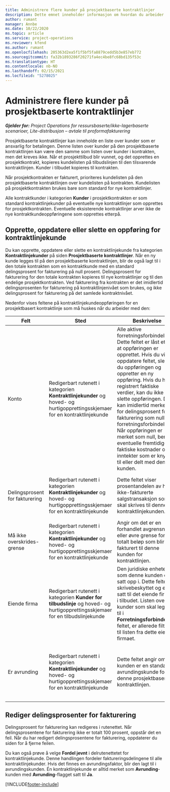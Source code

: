 ```yaml
---
title: Administrere flere kunder på prosjektbaserte kontraktlinjer
description: Dette emnet inneholder informasjon om hvordan du arbeider med kontraktlinjer og kontrakter som inneholder flere kunder.
author: rumant
manager: Annbe
ms.date: 10/22/2020
ms.topic: article
ms.service: project-operations
ms.reviewer: kfend
ms.author: rumant
ms.openlocfilehash: 205363d2ea5f1f5bf5fa8879cedd5b3e857eb772
ms.sourcegitcommit: fa32b1893286f20271fa4ec4be8fc68bd135f53c
ms.translationtype: HT
ms.contentlocale: nb-NO
ms.lasthandoff: 02/15/2021
ms.locfileid: "5278025"
---
```

# <a name="manage-multiple-customers-on-project-based-contract-lines"></a>Administrere flere kunder på prosjektbaserte kontraktlinjer

_**Gjelder for:** Project Operations for ressursbaserte/ikke-lagerbaserte scenarioer, Lite-distribusjon – avtale til proformafakturering_

Prosjektbaserte kontraktlinjer kan inneholde en liste over kunder som er ansvarlig for betalingen. Denne listen over kunder på den prosjektbaserte kontraktlinjen kan være den samme som listen over kunder i kontrakten, men det kreves ikke. Når et prosjekttilbud blir vunnet, og det opprettes en prosjektkontrakt, kopieres kundelisten på tilbudslinjen til den tilsvarende kontraktlinjen. Kunder i tilbudet kopieres til kontrakten.

Når prosjektkontrakten er fakturert, prioriteres kundelisten på den prosjektbaserte kontraktlinjen over kundelisten på kontrakten. Kundelisten på prosjektkontrakten brukes bare som standard for nye kontraktlinjer.

Alle kontraktkunder i kategorien **Kunder** i prosjektkontrakten er som standard kontraktlinjekunder på eventuelle nye kontraktlinjer som opprettes for prosjektkontrakten. Eventuelle eksisterende kontraktlinjer arver ikke de nye kontraktkundeoppføringene som opprettes etterpå.

## <a name="create-update-or-delete-a-contract-line-customer-record"></a>Opprette, oppdatere eller slette en oppføring for kontraktlinjekunde

Du kan opprette, oppdatere eller slette en kontraktlinjekunde fra kategorien **Kontraktlinjekunder** på siden **Prosjektbaserte kontraktlinjer**. Når en ny kunde legges til på den prosjektbaserte kontraktlinjen, blir de også lagt til i den totale kontrakten som en kontraktkunde med en standard delingsprosent for fakturering på null prosent. Delingsprosent for fakturering for den totale kontrakten kopieres til nye kontraktlinjer og til den endelige prosjektkontrakten. Ved fakturering fra kontrakten er det imidlertid delingsprosenten for fakturering på kontraktlinjenivået som brukes, og ikke delingsprosent for fakturering på det samlede kontraktnivået. 

Nedenfor vises feltene på kontraktlinjekundeoppføringen for en prosjektbasert kontraktlinje som må huskes når du arbeider med den:

| Felt | Sted | Beskrivelse | Nedstrøms påvirkning |
| --- | --- | --- | --- |
| Konto | Redigerbart rutenett i kategorien **Kontraktlinjekunder** og hoved- og hurtigopprettingsskjemaer for en kontraktlinjekunde | Alle aktive forretningsforbindelser. Dette feltet er låst etter at oppføringen er opprettet. Hvis du vil oppdatere feltet, sletter du oppføringen og oppretter en ny oppføring. Hvis du har registrert faktiske verdier, kan du ikke slette oppføringen. Du kan imidlertid merke av for delingsprosent for fakturering som null for forretningsforbindelsen. Når oppføringen er merket som null, berøres eventuelle fremtidige faktiske kostnader og inntekter som er knyttet til eller delt med denne kunden. | Når du velger en forretningsforbindelse fra hovedlisten over forretningsforbindelser som skal legges til og lagres, blir kontraktlinjekunden også lagt til som en kontraktkunde. Kontraktlinjekunder brukes ved generering av fakturaer. |
| Delingsprosent for fakturering | Redigerbart rutenett i kategorien **Kontraktlinjekunder** og hoved- og hurtigopprettingsskjemaer for en kontraktlinjekunde | Dette feltet viser prosentandelen av hver ikke-fakturerte salgstransaksjon som skal skrives til denne kontraktlinjekunden. | Kontraktlinjekunder og delingsprosent for fakturering brukes når faktiske verdier opprettes etter godkjenning, og når fakturaen er generert. |
| Må ikke overskrides-grense | Redigerbart rutenett i kategorien **Kontraktlinjekunder** og hoved- og hurtigopprettingsskjemaer for en kontraktlinjekunde | Angir om det er en forhandlet avgrensning eller øvre grense for totalt beløp som blir fakturert til denne kunden for kontraktlinjen. | Må ikke overskrides-grensen for kontraktlinjekunden brukes når faktiske verdier opprettes og fakturaene genereres. |
| Eiende firma | Redigerbart rutenett i kategorien **Kunder for tilbudslinje** og hoved- og hurtigopprettingsskjemaer for en tilbudslinjekunde | Den juridiske enheten som denne kunden er satt opp i. Dette feltet er skrivebeskyttet og er satt til det eiende firmaet i tilbudet. Listen over kunder som skal legges til i **Forretningsforbindelse**-feltet, er allerede filtrert til listen fra dette eiende firmaet. | Konseptet med et eiende firma tilsvarer konseptet juridisk enhet. Alle kostnader og inntekter som belastes fra dette prosjektet, er gjort rede for i økonomimodulen i det eiende firmaet. |
| Er avrunding | Redigerbart rutenett i kategorien **Kontraktlinjekunder** og hoved- og hurtigopprettingsskjemaer for en kontraktlinjekunde | Dette feltet angir om kunden er en standard avrundingskunde for denne prosjektbaserte kontraktlinjen. | Når du genererer en faktisk verdi i henhold til delingsprosent for fakturering, kan det oppstå avrundingsdifferanser. Denne kunden får avrundingsdifferansene i dette tilfellet. |

## <a name="edit-billing-split-percentages"></a>Rediger delingsprosenter for fakturering

Delingsprosent for fakturering kan redigeres i rutenettet. Når delingsprosentene for fakturering ikke er totalt 100 prosent, oppstår det en feil. Når du har redigert delingsprosentene for fakturering, oppdaterer du siden for å fjerne feilen.

Du kan også prøve å velge **Fordel jevnt** i delrutenettetet for kontraktlinjekunde. Denne handlingen fordeler faktureringsdelingene til alle kontraktlinjekunder. Hvis det finnes en avrundingsfaktor, blir den lagt til i avrundingskunden. Én kontraktlinjekunde er alltid merket som **Avrunding**-kunden med **Avrunding**-flagget satt til **Ja**.


[!INCLUDE[footer-include](../includes/footer-banner.md)]
